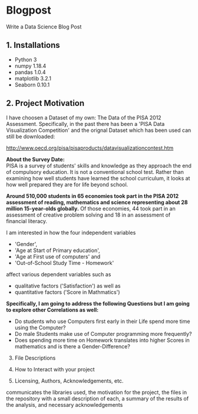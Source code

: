 # Blogpost
Write a Data Science Blog Post

## 1. Installations

- Python 3
- numpy 1.18.4
- pandas 1.0.4
- matplotlib 3.2.1
- Seaborn 0.10.1

## 2. Project Motivation

I have choosen a Dataset of my own: The Data of the PISA 2012 Assessment. Specifically, in the past there has been a 'PISA Data Visualization Competition' and the orignal Dataset which has been used can still be downloaded:

http://www.oecd.org/pisa/pisaproducts/datavisualizationcontest.htm

**About the Survey Date:**<br>
PISA is a survey of students' skills and knowledge as they approach the end of compulsory education. It is not a conventional school test. Rather than examining how well students have learned the school curriculum, it looks at how well prepared they are for life beyond school.

**Around 510,000 students in 65 economies took part in the PISA 2012 assessment of reading, mathematics and science representing about 28 million 15-year-olds globally.** Of those economies, 44 took part in an assessment of creative problem solving and 18 in an assessment of financial literacy.

I am interested in how the four independent variables
- 'Gender', 
- 'Age at Start of Primary education', 
- 'Age at First use of computers' and 
- 'Out-of-School Study Time - Homework'<br>

affect various dependent variables such as<br>

- qualitative factors ('Satisfaction') as well as 
- quantitative factors ('Score in Mathmatics')

**Specifically, I am going to address the following Questions but I am going to explore other Correlations as well:**

- Do students who use Computers first early in their Life spend more time using the Computer?
- Do male Students make use of Computer programming more frequently?
- Does spending more time on Homework translates into higher Scores in mathematics and is there a Gender-Difference?

3. File Descriptions

4. How to Interact with your project

5. Licensing, Authors, Acknowledgements, etc.





communicates the libraries used, the motivation for the project, the files in the repository with a small description of each, a summary of the results of the analysis, and necessary acknowledgements
